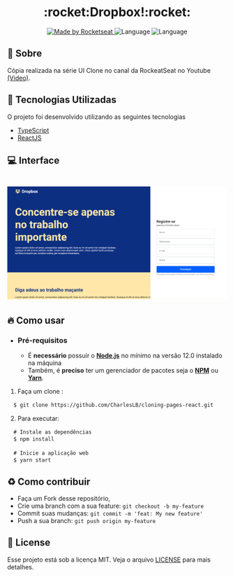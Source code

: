 <h1 align="center">
    <b>:rocket:Dropbox!:rocket:</b> 
</h1>

<p align="center">
  <a href="https://rocketseat.com.br">
    <img alt="Made by Rocketseat" src="https://img.shields.io/badge/made%20by-Rocketseat-%237519C1">
  </a>
  <a>
  <img alt="Language" src="https://img.shields.io/badge/language-ReactJS-brightgreen">
  <img alt="Language" src="https://img.shields.io/badge/language-Typescript-brightgreen">

</p>

## :bookmark: Sobre

Cópia realizada na série UI Clone no canal da RockeatSeat no Youtube [(Video)](https://www.youtube.com/watch?v=VqP1ECc_j4M).

<a id="documentacao"></a>

## :rocket: Tecnologias Utilizadas

O projeto foi desenvolvido utilizando as seguintes tecnologias

-   [TypeScript](https://www.typescriptlang.org/)
-   [ReactJS](https://reactjs.org/)

## :computer: Interface

<h1 align="center">
    <img alt="Web" src="./.github/page.png" width="900px">
</h1>

<a id="como-usar"></a>

## :fire: Como usar

-   ### **Pré-requisitos**

    -   É **necessário** possuir o **[Node.js](https://nodejs.org/en/)** no mínimo na versão 12.0 instalado na máquina
    -   Também, é **preciso** ter um gerenciador de pacotes seja o **[NPM](https://www.npmjs.com/)** ou **[Yarn](https://yarnpkg.com/)**.

1. Faça um clone :

```sh
  $ git clone https://github.com/CharlesLB/cloning-pages-react.git
```

2. Para executar:

```
  # Instale as dependências
  $ npm install

  # Inicie a aplicação web
  $ yarn start

```

<a id="como-contribuir"></a>

## :recycle: Como contribuir

-   Faça um Fork desse repositório,
-   Crie uma branch com a sua feature: `git checkout -b my-feature`
-   Commit suas mudanças: `git commit -m 'feat: My new feature'`
-   Push a sua branch: `git push origin my-feature`

## :memo: License

Esse projeto está sob a licença MIT. Veja o arquivo [LICENSE](LICENSE.md) para mais detalhes.
